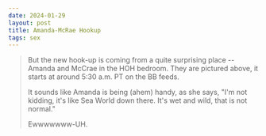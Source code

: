 ```yaml
---
date: 2024-01-29
layout: post
title: Amanda-McRae Hookup
tags: sex
---
```


> But the new hook-up is coming from a quite surprising place -- Amanda and McCrae in the HOH bedroom. They are pictured above, it starts at around 5:30 a.m. PT on the BB feeds. 
> 
> It sounds like Amanda is being (ahem) handy, as she says, "I'm not kidding, it's like Sea World down there. It's wet and wild, that is not normal."
> 
> Ewwwwwww-UH.